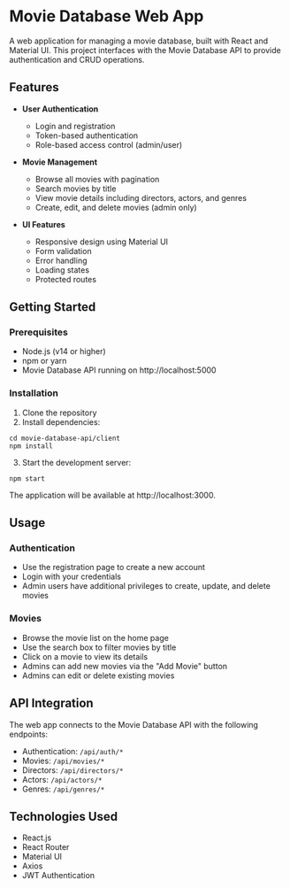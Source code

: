 # Movie Database Web App

A web application for managing a movie database, built with React and Material UI. This project interfaces with the Movie Database API to provide authentication and CRUD operations.

## Features

- **User Authentication**
  - Login and registration
  - Token-based authentication
  - Role-based access control (admin/user)

- **Movie Management**
  - Browse all movies with pagination
  - Search movies by title
  - View movie details including directors, actors, and genres
  - Create, edit, and delete movies (admin only)

- **UI Features**
  - Responsive design using Material UI
  - Form validation
  - Error handling
  - Loading states
  - Protected routes

## Getting Started

### Prerequisites

- Node.js (v14 or higher)
- npm or yarn
- Movie Database API running on http://localhost:5000

### Installation

1. Clone the repository
2. Install dependencies:

```
cd movie-database-api/client
npm install
```

3. Start the development server:

```
npm start
```

The application will be available at http://localhost:3000.

## Usage

### Authentication

- Use the registration page to create a new account
- Login with your credentials
- Admin users have additional privileges to create, update, and delete movies

### Movies

- Browse the movie list on the home page
- Use the search box to filter movies by title
- Click on a movie to view its details
- Admins can add new movies via the "Add Movie" button
- Admins can edit or delete existing movies

## API Integration

The web app connects to the Movie Database API with the following endpoints:

- Authentication: `/api/auth/*`
- Movies: `/api/movies/*`
- Directors: `/api/directors/*`
- Actors: `/api/actors/*`
- Genres: `/api/genres/*`

## Technologies Used

- React.js
- React Router
- Material UI
- Axios
- JWT Authentication 